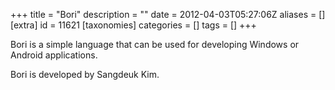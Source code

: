 +++
title = "Bori"
description = ""
date = 2012-04-03T05:27:06Z
aliases = []
[extra]
id = 11621
[taxonomies]
categories = []
tags = []
+++

Bori is a simple language that can be used for developing Windows or Android applications.

Bori is developed by Sangdeuk Kim.
